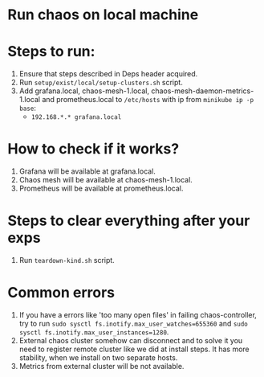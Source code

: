# Run chaos on local machine

# Steps to run:
1. Ensure that steps described in Deps header acquired.
2. Run `setup/exist/local/setup-clusters.sh` script.
3. Add grafana.local, chaos-mesh-1.local, chaos-mesh-daemon-metrics-1.local and prometheus.local to `/etc/hosts` with ip from `minikube ip -p base`:
    - `192.168.*.* grafana.local`

# How to check if it works?
1. Grafana will be available at grafana.local.
2. Chaos mesh will be available at chaos-mesh-1.local.
3. Prometheus will be available at prometheus.local.

# Steps to clear everything after your exps
1. Run `teardown-kind.sh` script.

# Common errors
1. If you have a errors like 'too many open files' in failing chaos-controller, try to run `sudo sysctl fs.inotify.max_user_watches=655360` and `sudo sysctl fs.inotify.max_user_instances=1280`.
2. External chaos cluster somehow can disconnect and to solve it you need to register remote cluster like we did at install steps. It has more stability, when we install on two separate hosts.
3. Metrics from external cluster will be not available.

